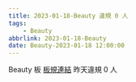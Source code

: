 ```yaml
---
title: 2023-01-18-Beauty 違規 0 人
tags:
    - Beauty
abbrlink: 2023-01-18-Beauty
date: Beauty-2023-01-18 12:00:00
---
```

Beauty 板 [板規連結](https://www.ptt.cc/bbs/Beauty/M.1630069980.A.84B.html)
昨天違規 0 人
